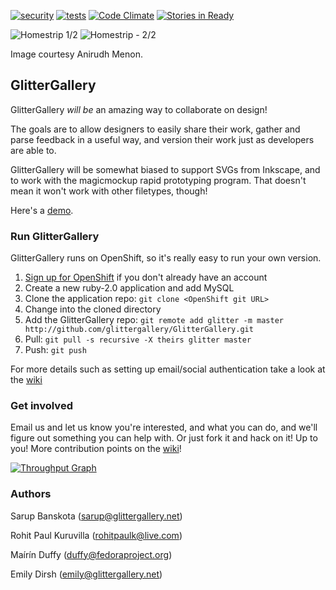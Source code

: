 [![security](https://hakiri.io/github/glittergallery/GlitterGallery/master.svg)](https://hakiri.io/github/glittergallery/GlitterGallery/master)
[![tests](https://travis-ci.org/glittergallery/GlitterGallery.svg?branch=master)](https://travis-ci.org/glittergallery/GlitterGallery)
[![Code Climate](https://codeclimate.com/github/glittergallery/GlitterGallery/badges/gpa.svg)](https://codeclimate.com/github/glittergallery/GlitterGallery)
[![Stories in Ready](https://badge.waffle.io/glittergallery/glittergallery.svg?label=ready&title=Ready)](http://waffle.io/glittergallery/glittergallery)

 
![Homestrip 1/2](http://thirstyforcola.files.wordpress.com/2013/05/front.jpg)
![Homestrip - 2/2](http://thirstyforcola.files.wordpress.com/2013/05/back.jpg)

Image courtesy Anirudh Menon. 

## GlitterGallery

GlitterGallery _will be_ an amazing way to collaborate on design! 

The goals are to allow designers to easily share their work, gather and parse feedback in a useful way, and version their work just as developers are able to. 

GlitterGallery will be somewhat biased to support SVGs from Inkscape, and to work with the magicmockup rapid prototyping program. That doesn't mean it won't work with other filetypes, though!

Here's a [demo](http://demo.glittergallery.net/).

### Run GlitterGallery

GlitterGallery runs on OpenShift, so it's really easy to run your own version.

1. [Sign up for OpenShift](http://openshift.redhat.com) if you don't already have an account
1. Create a new ruby-2.0 application and add MySQL
1. Clone the application repo: `git clone <OpenShift git URL>`
1. Change into the cloned directory
1. Add the GlitterGallery repo: `git remote add glitter -m master http://github.com/glittergallery/GlitterGallery.git`
1. Pull: `git pull -s recursive -X theirs glitter master`
1. Push: `git push`

For more details such as setting up email/social authentication take a look at the [wiki](https://github.com/glittergallery/GlitterGallery/wiki/Usage-Instructions)

### Get involved

Email us and let us know you're interested, and what you can do, and we'll figure out something you can help with. Or just fork it and hack on it! Up to you! More contribution points on the [wiki](http://github.com/glittergallery/GlitterGallery/wiki)!

 [![Throughput Graph](https://graphs.waffle.io/glittergallery/glittergallery/throughput.svg)](https://waffle.io/glittergallery/glittergallery/metrics)

### Authors

Sarup Banskota (sarup@glittergallery.net)

Rohit Paul Kuruvilla (rohitpaulk@live.com)

Maírín Duffy (duffy@fedoraproject.org)

Emily Dirsh (emily@glittergallery.net)



